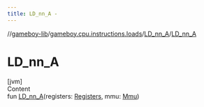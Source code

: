 ```yaml
---
title: LD_nn_A -
---
```

//[gameboy-lib](../../index.md)/[gameboy.cpu.instructions.loads](../index.md)/[LD_nn_A](index.md)/[LD_nn_A](-l-d_nn_-a.md)



# LD_nn_A  
[jvm]  
Content  
fun [LD_nn_A](-l-d_nn_-a.md)(registers: [Registers](../../gameboy.cpu/-registers/index.md), mmu: [Mmu](../../gameboy.memory/-mmu/index.md))  




